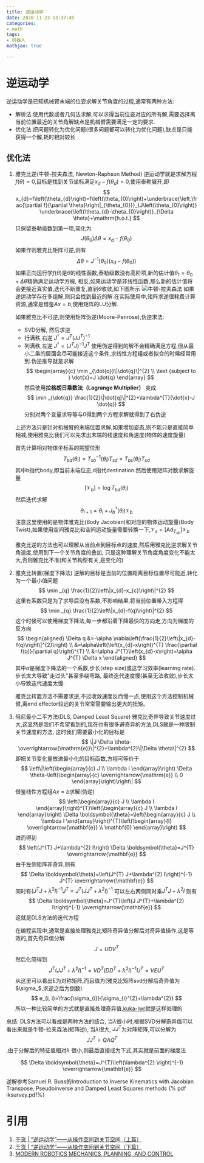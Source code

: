 ```yaml
---
title: 逆运动学
date: 2020-11-23 13:37:45
categories:
- math
tags:
- 机器人
mathjax: true

---
```


# 逆运动学
逆运动学是已知机械臂末端的位姿求解关节角度的过程,通常有两种方法:
- 解析法.使用代数或者几何法求解,可以求得当前位姿对应的所有解,需要选择离当前位置最近的关节角解缺点是机械臂需要满足一定的要求.
- 优化法.把问题转化为优化问题(很多问题都可以转化为优化问题),缺点是只能获得一个解,耗时相对较长

## 优化法
1. 雅克比逆(牛顿-拉夫森法, Newton-Raphson Method)
    逆运动学就是求解方程$f(\theta)=0$,目标是找到关节坐标满足$x_{d}-f\left(\theta_{d}\right)=0$,使用泰勒展开,即
    $$
    x_{d}=f\left(\theta_{d}\right)=f\left(\theta_{0}\right)+\underbrace{\left.\frac{\partial f}{\partial \theta}\right|_{\theta_{0}}}_{J\left(\theta_{0}\right)} \underbrace{\left(\theta_{d}-\theta_{0}\right)}_{\Delta \theta}+\mathrm{h.o.t.}
    $$
    只保留泰勒级数到第一项,简化为
    $$
    J\left(\theta_{0}\right) \Delta \theta=x_{d}-f\left(\theta_{0}\right)
    $$
    如果作则雅克比矩阵可逆,则有
    $$
    \Delta \theta=J^{-1}\left(\theta_{0}\right)\left(x_{d}-f\left(\theta_{0}\right)\right)
    $$
    如果正向运行学$f(\theta)$是$\theta$的线性函数,泰勒级数没有高阶项,新的估计值$\theta_{1}=\theta_{0}+\Delta \theta$精确满足运动学方程,
    相反,如果运动学是非线性函数,那么新的估计值将会更接近真实值,迭代不断重复,直到$\theta$收敛,如下图所示
    ![牛顿-拉夫森法](niudun.png)
    如果逆运动学存在多组解,则只会找到最近的解.在实际使用中,矩阵求逆很耗费计算资源,通常是借鉴$A x=b$,使用矩阵的LU分解.
    
    如果雅克比不可逆,则使用矩阵伪逆(Moore-Penrose),伪逆求法:
    - SVD分解, 然后求逆
    - 行满秩,右逆 $J^{\dagger}=J^{T}\left(J J^{T}\right)^{-1}$
    - 列满秩,左逆 $J^{\dagger}=\left(J^{T} J\right)^{-1} J^{T}$
    使用伪逆得到的解不会精确满足方程,但从最小二乘的层面会尽可能接近这个条件,求线性方程组或者拟合的时候经常用到.伪逆推导就是求解
    $$
    \begin{array}{c}
    \min _{\dot{q}}\|\dot{q}\|^{2} \\
    \text {subject to } \dot{x}=J \dot{q}
    \end{array}
    $$
    然后使用**拉格朗日乘数法（Lagrange Multiplier）** 变成
    $$
    \min _{\dot{q}} \frac{1}{2}\|\dot{q}\|^{2}+\lambda^{T}(\dot{x}-J \dot{q})
    $$
    分别对两个变量求导等与0得到两个方程求解就得到了右伪逆
    
    上述方法只是针对机械臂的末端位置求解,如果增加姿态,则不能只是直接简单相减,使用雅克比我们可以先求出末端的线速度和角速度(物体的速度旋量)
    
    首先计算相对物体坐标系的期望位形
    $$
    T_{b d}\left(\theta_{i}\right)=T_{s b}^{-1}\left(\theta_{i}\right) T_{s d}=T_{b s}\left(\theta_{i}\right) T_{s d}
    $$
    其中b指代body,即当前末端位恣,d指代destination.然后使用矩阵对数求解旋量
    $$
    \left[\mathcal{V}_{b}\right]=\log T_{b d}\left(\theta_{i}\right)
    $$
    然后迭代求解
    $$
    \theta_{i+1}=\theta_{i}+J_{b}^{\dagger}\left(\theta_{i}\right) \mathcal{V}_{b}
    $$
    注意这里使用的是物体雅克比(Body Jacobian)和对应的物体运动旋量(Body Twist),如果使用空间雅克比和空间运动旋量需要转换一下,$\mathcal{V}_{s}=\left[\mathrm{Ad}_{T_{s b}}\right] \mathcal{V}_{b}$
    
    雅克比逆的方法也可以理解从当前点到目标点的速度,然后用雅克比逆求解关节角速度,使用到下一个关节角度的叠加,
    只是这种理解关节角度角度变化不能太大,否则雅克比不准(和关节构型有关,是变化的)
2. 雅克比转置(梯度下降法)
    逆解的目标是当前的位置距离目标位置尽可能近,转化为一个最小值问题
    $$
    \min _{q} \frac{1}{2}\left\|x_{d}-x_{c}\right\|^{2}
    $$
    这里有系数只是为了求导后没有系数,不影响结果,将当前位置带入方程得
    $$
    \min _{q} \frac{1}{2}\left\|x_{d}-f(q)\right\|^{2}
    $$
    这个时候可以使用梯度下降法,每一步都沿着下降最快的方向走,方向为梯度的反方向
    $$
    \begin{aligned}
    \Delta q &=-\alpha \nabla\left(\frac{1}{2}\left\|x_{d}-f(q)\right\|^{2}\right) \\
    &=\alpha\left(\left(x_{d}-x\right)^{T} \frac{\partial f(q)}{\partial q}\right)^{T} \\
    &=\alpha J^{T}\left(x_{d}-x\right)=\alpha J^{T} \Delta x
    \end{aligned}
    $$
    其中$\alpha$是梯度下降法的一个系数,步长(step size)或这学习效率(learning rate).步长太大导致"走过头"甚至多绕弯路,
    最终迭代速度慢(甚至无法收敛),步长太小导致迭代速度太慢.
    
    雅克比转置方法不需要求逆,不过收敛速度反而慢一点,使用这个方法控制机械臂,离end effector较远的关节常常需要输出更大的扭矩。
3. 阻尼最小二平方法(DLS, Damped Least Square)
    雅克比奇异导致关节速度过大,这显然是我们不希望看到的,现在也有很多避奇异的方法,DLS就是一种限制关节速度的方法,
    这时我们需要最小化的目标是
    $$
    \|J \Delta \theta-\overrightarrow{\mathrm{e}}\|^{2}+\lambda^{2}\|\Delta \theta\|^{2}
    $$
    即把关节变化量放进最小化的目标函数,方程可等价于
    $$
    \left\|\left(\begin{array}{c}
    J \\
    \lambda I
    \end{array}\right) \Delta \theta-\left(\begin{array}{c}
    \overrightarrow{\mathrm{e}} \\
    0
    \end{array}\right)\right\|
    $$
    借鉴线性方程组$A x=b$求解(伪逆)
    $$
    \left(\begin{array}{c}
    J \\
    \lambda I
    \end{array}\right)^{T}\left(\begin{array}{c}
    J \\
    \lambda I
    \end{array}\right) \Delta \boldsymbol{\theta}=\left(\begin{array}{c}
    J \\
    \lambda I
    \end{array}\right)^{T}\left(\begin{array}{l}
    \overrightarrow{\mathbf{e}} \\
    \mathbf{0}
    \end{array}\right)
    $$
    进而得到
    $$
    \left(J^{T} J+\lambda^{2} I\right) \Delta \boldsymbol{\theta}=J^{T} \overrightarrow{\mathbf{e}}
    $$
    由于左侧矩阵非奇异,则有
    $$
    \Delta \boldsymbol{\theta}=\left(J^{T} J+\lambda^{2} I\right)^{-1} J^{T} \overrightarrow{\mathbf{e}}
    $$
    同时有$\left(J^{T} J+\lambda^{2} I\right)^{-1} J^{T}=J^{T}\left(J J^{T}+\lambda^{2} I\right)^{-1}$ 可以左右两侧同时乘$J^{T} J+\lambda^{2} I$
    则有
    $$
    \Delta \boldsymbol{\theta}=J^{T}\left(J J^{T}+\lambda^{2} I\right)^{-1} \overrightarrow{\mathbf{e}}
    $$
    这就是DLS方法的迭代方程
    
    在编程实现中,通常是直接处理雅克比矩阵奇异值分解后对奇异值操作,这是等效的,首先奇异值分解
    $$
    J=U D V^{T}
    $$
    然后化简得到
    $${J^T}{\left( {J{J^T} + {\lambda ^2}I} \right)^{ - 1}} = V{D^T}{\left( {D{D^T} + {\lambda ^2}I} \right)^{ - 1}}{U^T} = VE{U^T}$$
    从这里可以看出E为对称矩阵,而且值为(雅克比矩阵svd分解后奇异值为$\sigma_$,求逆之后为倒数)
    $$
    e_{i, i}=\frac{\sigma_{i}}{\sigma_{i}^{2}+\lambda^{2}}
    $$
    所以一种比较简单的方式就是直接处理奇异值,[kuka-lwr](https://github.com/CentroEPiaggio/kuka-lwr/blob/master/lwr_controllers/include/utils/pseudo_inversion.h)就是这样处理的
    
总结: DLS方法可以看成是两种方法的结合,
当$\lambda$很小时,根据SVD分解奇异值可以看出来就是牛顿-拉夫森法(矩阵逆),
当$\lambda$很大, $J{J^T}$为对阵矩阵,可以分解为$$J{J^T} = Q\Lambda {Q^T}$$,由于分解后的特征值相对$\lambda$ 很小,则最后直接成为下式,其实就是前面的梯度法  

$$
\Delta \boldsymbol{\theta}=J^{T}\left(\lambda^{2} \right)^{-1} \overrightarrow{\mathbf{e}}
$$

逆解参考Samuel R. Buss的Introduction to Inverse Kinematics with Jacobian Transpose, Pseudoinverse and Damped Least Squares methods
{% pdf iksurvey.pdf%}
    
# 引用
1. [干货 | “逆运动学”——从操作空间到关节空间（上篇）](https://mp.weixin.qq.com/s?__biz=MzI1MTA3MjA2Nw==&mid=402440005&idx=1&sn=6fd6f3dab8d2a5859100b8d432b4bc57&chksm=7bf084694c870d7fc3cda2050951d2464f2bf8d3a3fe53a5793b8c4853e7907f64d2f61c252e&mpshare=1&scene=1&srcid=1122bJnzmLv4PJaTr2MAtKsn&sharer_sharetime=1606046642935&sharer_shareid=e4ca836a049d31ddd8c4060a9b422e51&exportkey=Ax1h1mIg50AJIvm3eB93%2F%2B8%3D&pass_ticket=743iIudUQdHJurJUc1%2FU%2BuO2n%2BhM2POPvesFLxsz0kQoyT9aMsZyAJAdiewBumEC&wx_header=0#rd)
2. [干货 | “逆运动学”——从操作空间到关节空间（下篇）](https://mp.weixin.qq.com/s?__biz=MzI1MTA3MjA2Nw==&mid=402732106&idx=1&sn=49072186c7c893a6e09801f11e8ffd78&chksm=740d0f66437a86702b645b1e9a79d809e9c5feae53bdbbf39a81932c163c5bf1643f0da193ae&mpshare=1&scene=1&srcid=1122mBBiPmcRYHdHnoQr8iQ9&sharer_sharetime=1606046650729&sharer_shareid=e4ca836a049d31ddd8c4060a9b422e51&exportkey=A1IFM3SHYDEbQt4WRKd233w%3D&pass_ticket=743iIudUQdHJurJUc1%2FU%2BuO2n%2BhM2POPvesFLxsz0kQoyT9aMsZyAJAdiewBumEC&wx_header=0#rd)
3. [MODERN ROBOTICS MECHANICS, PLANNING, AND CONTROL](http://hades.mech.northwestern.edu/index.php/Modern_Robotics)